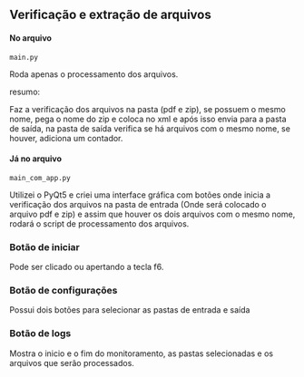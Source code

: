 ## Verificação e extração de arquivos

#### No arquivo

```
main.py
```
Roda apenas o processamento dos arquivos.

resumo: 

Faz a verificação dos arquivos na pasta (pdf e zip), se possuem o mesmo nome, pega o nome do zip e coloca no xml e após isso envia para a pasta de saída, na pasta de saída verifica se há arquivos com o mesmo nome, se houver, adiciona um contador.

#### Já no arquivo
```
main_com_app.py
```
Utilizei o PyQt5 e criei uma interface gráfica com botões onde inicia a verificação dos arquivos na pasta de entrada (Onde será colocado o arquivo pdf e zip) e assim que houver os dois arquivos com o mesmo nome, rodará o script de processamento dos arquivos.

### Botão de iniciar
Pode ser clicado ou apertando a tecla f6.

### Botão de configurações
Possui dois botões para selecionar as pastas de entrada e saída

### Botão de logs
Mostra o inicio e o fim do monitoramento, as pastas selecionadas e os arquivos que serão processados.


